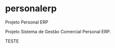 personalerp
===========

Projeto Personal ERP

Projeto Sistema de Gestão Comercial Personal ERP.

TESTE
